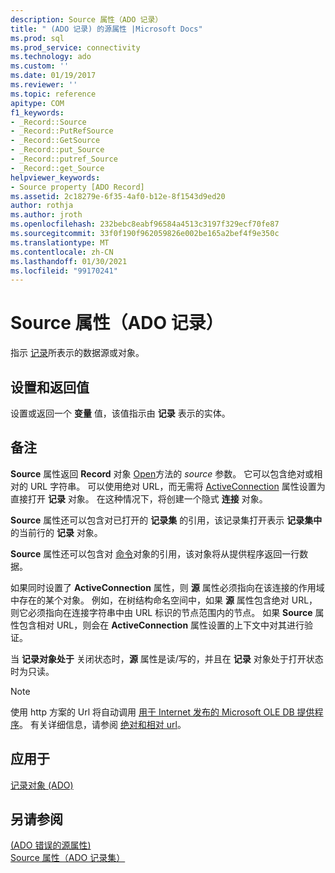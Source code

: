 ```yaml
---
description: Source 属性（ADO 记录）
title: " (ADO 记录) 的源属性 |Microsoft Docs"
ms.prod: sql
ms.prod_service: connectivity
ms.technology: ado
ms.custom: ''
ms.date: 01/19/2017
ms.reviewer: ''
ms.topic: reference
apitype: COM
f1_keywords:
- _Record::Source
- _Record::PutRefSource
- _Record::GetSource
- _Record::put_Source
- _Record::putref_Source
- _Record::get_Source
helpviewer_keywords:
- Source property [ADO Record]
ms.assetid: 2c18279e-6f35-4af0-b12e-8f1543d9ed20
author: rothja
ms.author: jroth
ms.openlocfilehash: 232bebc8eabf96584a4513c3197f329ecf70fe87
ms.sourcegitcommit: 33f0f190f962059826e002be165a2bef4f9e350c
ms.translationtype: MT
ms.contentlocale: zh-CN
ms.lasthandoff: 01/30/2021
ms.locfileid: "99170241"
---
```

# <a name="source-property-ado-record"></a>Source 属性（ADO 记录）
指示 [记录](./record-object-ado.md)所表示的数据源或对象。  
  
## <a name="settings-and-return-values"></a>设置和返回值  
 设置或返回一个 **变量** 值，该值指示由 **记录** 表示的实体。  
  
## <a name="remarks"></a>备注  
 **Source** 属性返回 **Record** 对象 [Open](./open-method-ado-record.md)方法的 *source* 参数。 它可以包含绝对或相对的 URL 字符串。 可以使用绝对 URL，而无需将 [ActiveConnection](./activeconnection-property-ado.md) 属性设置为直接打开 **记录** 对象。 在这种情况下，将创建一个隐式 **连接** 对象。  
  
 **Source** 属性还可以包含对已打开的 **记录集** 的引用，该记录集打开表示 **记录集中** 的当前行的 **记录** 对象。  
  
 **Source** 属性还可以包含对 [命令](./command-object-ado.md)对象的引用，该对象将从提供程序返回一行数据。  
  
 如果同时设置了 **ActiveConnection** 属性，则 **源** 属性必须指向在该连接的作用域中存在的某个对象。 例如，在树结构命名空间中，如果 **源** 属性包含绝对 URL，则它必须指向在连接字符串中由 URL 标识的节点范围内的节点。 如果 **Source** 属性包含相对 URL，则会在 **ActiveConnection** 属性设置的上下文中对其进行验证。  
  
 当 **记录对象处于** 关闭状态时，**源** 属性是读/写的，并且在 **记录** 对象处于打开状态时为只读。  
  
> [!NOTE]
>  使用 http 方案的 Url 将自动调用 [用于 Internet 发布的 Microsoft OLE DB 提供程序](../../guide/appendixes/microsoft-ole-db-provider-for-internet-publishing.md)。 有关详细信息，请参阅 [绝对和相对 url](../../guide/data/absolute-and-relative-urls.md)。  
  
## <a name="applies-to"></a>应用于  
 [记录对象 (ADO)](./record-object-ado.md)  
  
## <a name="see-also"></a>另请参阅  
 [ (ADO 错误的源属性) ](./source-property-ado-error.md)   
 [Source 属性（ADO 记录集）](./source-property-ado-recordset.md)